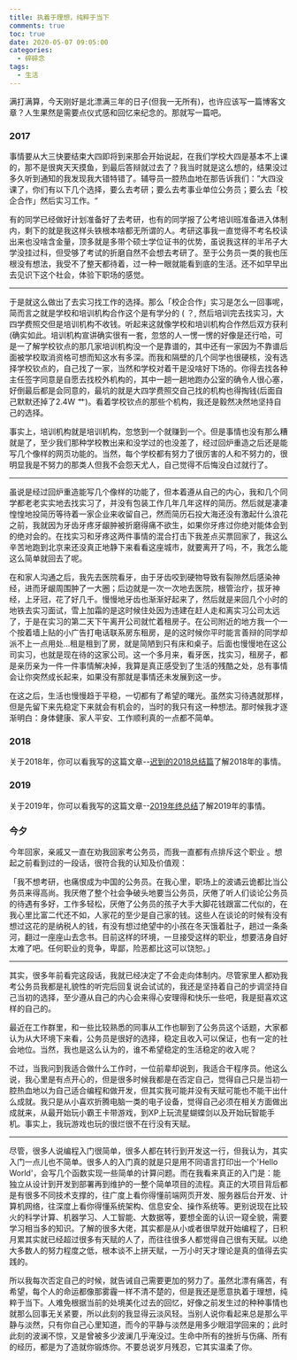 ```yaml
---
title: 执着于理想，纯粹于当下
comments: true
toc: true
date: 2020-05-07 09:05:00
categories:
  - 碎碎念
tags:
  - 生活
---
```



满打满算，今天刚好是北漂满三年的日子(但我一无所有)，也许应该写一篇博客文章？人生果然是需要点仪式感和回忆来纪念的。那就写一篇吧。

<!-- more -->


### 2017

事情要从大三快要结束大四即将到来那会开始说起，在我们学校大四是基本不上课的，那不是很爽天天摸鱼，到最后答辩就过去了？我当时就是这么想的，结果没过多久听到通知的我发现我大错特错了。辅导员一腔热血地在那告诉我们：”大四没课了，你们有以下几个选择，要么去考研；要么去考事业单位公务员；要么去「校企合作」然后实习工作。“

有的同学已经做好计划准备好了去考研，也有的同学报了公考培训班准备进入体制内，剩下的就是我这样头铁根本啥都无所谓的人。考研这事我一直觉得不考名校读出来也没啥含金量，顶多就是多带个硕士学位证书的优势，虽说我这样的半吊子大学没挂过科，但受够了考试的折磨自然不会想去考研了。至于公务员一类的我也压根没有想法，我受不了整天都待着，过一种一眼就能看到底的生活。还不如早早出去见识下这个社会，体验下职场的感觉。

--- 

于是就这么做出了去实习找工作的选择。那么「校企合作」实习是怎么一回事呢，简而言之就是学校和培训机构合作这个是有学分的 ( ？, 然后培训完去找实习，大四学费照交但是培训机构不收钱。听起来这就像学校和培训机构合作然后双方获利 (确实如此。培训机构宣讲确实很有一套，忽悠的人一愣一愣的好像是还行哈，可是一了解学校钦点的那几家培训机构没一个是靠谱的，其中还有一家因为不靠谱后面被学校取消资格可想而知这水有多深。而我和隔壁的几个同学也很硬核，没有选择学校钦点的，自己找了一家，当然和学校对着干是没啥好下场的。你得去找各种主任签字同意是自愿去找校外机构的，其中一趟一趟地跑办公室的确令人很心塞，好倒最后都是会同意的，最坑的就是大四学费照交自己找的机构也得掏钱(后面自己默默还掉了2.4W 艹)。看着学校钦点的那些个机构，我还是毅然决然地坚持自己的选择。

事实上，培训机构就是培训机构，忽悠到一个就赚到一个。但是事情也没有那么糟就是了，至少我们那种学校教出来和没学过的也没差了，经过回炉重造之后还是能写几个像样的网页功能的。当然，每个学校都有努力了很厉害的人和不努力的，很明显我是不努力的那类人但我不会怨天尤人，自己觉得不后悔没白过就行了。

--- 

虽说是经过回炉重造能写几个像样的功能了，但本着遵从自己的内心，我和几个同学都老老实实地去找实习了，并没有包装工作几年几年这样的简历。然后就是凄凄惶惶地投简历等待着一家企业来收留自己，然而简历石投大海还没有激起什么浪花之前，我就因为牙齿牙疼牙龈肿被折磨得痛不欲生，如果你牙疼过你绝对能体会到的绝对会的。在找实习和牙疼这两件事情的混合打击下我差点买票回家了，我这么辛苦地跑到北京来还没真正地静下来看看这座城市，就要离开了吗，不，我怎么能这么简单就回去了呢。

在和家人沟通之后，我先去医院看牙，由于牙齿咬到硬物导致有裂隙然后感染神经，进而牙龈周围肿了一大圈；后边就是一次一次地去医院，根管治疗，拔牙神经，上牙冠，花了好几千。慢慢地牙齿也渐渐好起来了，然后就是来回几个小时的地铁去实习面试，雪上加霜的是这时候住处因为违建在赶人走和离实习公司太远了，于是在实习的第二天下午离开公司就忙着租房子。在公司附近的地方我一个一个按着墙上贴的小广告打电话联系房东租房，是的这时候你平时能言善辩的同学却派不上一点用处...租是租到了房，就是简陋到只有床和桌子。后面也慢慢地在这公司实习，也就是现在待的这家公司。这一个多月来，看牙医，找实习，租房子，都是亲历亲为一件一件事情解决掉，我算是真正感受到了生活的残酷之处，总有事情会让你突然成长起来，如果没有那就是事情还未发展到这一步。

在这之后，生活也慢慢趋于平稳，一切都有了希望的曙光。虽然实习待遇就那样，但是先留下来先稳定下来就会有机会的，当时的我只有这一种想法。那时候我才逐渐明白：身体健康、家人平安、工作顺利真的一点都不简单。 



### 2018
关于2018年，你可以看我写的这篇文章--[迟到的2018总结篇](https://vensing.com/2019/01/13/2018/#我的2018)了解2018年的事情。

### 2019
关于2019年，你可以看我写的这篇文章--[2019年终总结](https://vensing.com/2020/01/05/2019/)了解2019年的事情。


### 今夕

今年回家，亲戚又一直在劝我回家考公务员，而我一直都有点排斥这个职业 。想起之前看到过的一段话，很符合我的认知及价值观：

「我不想考研，也痛恨成为中国的公务员。在我心里，职场上的波谲云诡都比当公务员来得高尚。我厌倦了整个社会争破头地要当公务员，厌倦了听人们谈论公务员的待遇有多好，工作多轻松，厌倦了公务员的孩子大手大脚花钱跟富二代似的，在我心里比富二代还不如，人家花的至少是自己家的钱。这些人在谈论的时候有没有想过这花的是纳税人的钱，有没有想过绝望中的小孩在冬天饿着肚子，趟过一条条河，翻过一座座山去念书。目前这样的环境，一旦接受这样的职业，想要洁身自好太难了吧。任何职业的竞争，卑鄙，险恶都比这可以饶恕。」

---

其实，很多年前看完这段话，我就已经决定了不会走向体制内。尽管家里人都劝我考公务员我都是礼貌性的听完后回复说会试试的，我还是坚持着自己的步调坚持自己当初的选择，至少遵从自己的内心会来得心安理得和快乐一些吧，我是挺喜欢这样的自己的。

最近在工作群里，和一些比较熟悉的同事从工作也聊到了公务员这个话题，大家都认为从大环境下来看，公务员是很好的选择，稳定且收入可以保证，也有一定的社会地位。当然，我也是这么认为的，谁不希望稳定的生活稳定的收入呢？

不过，当我问到我适合做什么工作时，一位前辈却说到，我适合干程序员。他这么说，我心里是有点开心的，但是很多时候我都是在否定自己，觉得自己只是当初一腔热血地以为自己适合编程和做开发，但其实我可能并没有天赋可能也不能干出什么成就。我只是从小喜欢折腾电脑一类的电子设备，觉得自己必须在相关方面做出成就来，从最开始玩小霸王卡带游戏，到XP上玩流星蝴蝶剑以及开始玩智能手机。事实上，我玩游戏也玩的很烂很不在行没有天赋。

---

尽管，很多人说编程入门很简单，很多人都在转行到开发这一行，但我认为，其实入门一点儿也不简单。很多人的入门真的就是只是用不同语言打印出一个'Hello World'，会写几个函数实现一些简单的计算问题。而在我看来真正的入门是：能独立从设计到开发到部署再到维护的一整个简单项目的流程。真正的大项目背后都是有很多不同技术支撑的，往广度上看你得懂前端网页开发、服务器后台开发、计算机网络，往深度上看你得懂系统架构、信息安全、操作系统等。更别说现在比较火的科学计算、机器学习、人工智能、大数据等，要想全面的认识一窥全貌，需要学习相当多的知识。了解的很多大佬，其实都是从小或者很早就开始编程了，日积月累其实就已经超过很多有天赋的人了，而往往很多人都觉得自己很有天赋。以绝大多数人的努力程度之低，根本谈不上拼天赋，一万小时天才理论是真的值得去实践的。

所以我每次否定自己的时候，就告诫自己需要更加的努力了。虽然北漂有痛苦，有希望，每个人的命运都像那雾霾一样不清不楚的，但是我还是愿意执着于理想，纯粹于当下。人难免根据当前的处境美化过去的回忆，好像之前发生过的种种事情也就那么回事无关紧要，所以此刻的我显得云淡风轻。当别人说你看起来总是那么平静与淡然，只有你自己心里知道，而今的平静与淡然是用多少眼泪学回来的；此时此刻的波澜不惊，又是曾被多少波澜几乎淹没过。生命中所有的挫折与伤痛、所有的经历，都是为了造就你锻炼你。不要总说岁月残忍，它其实温柔了你。